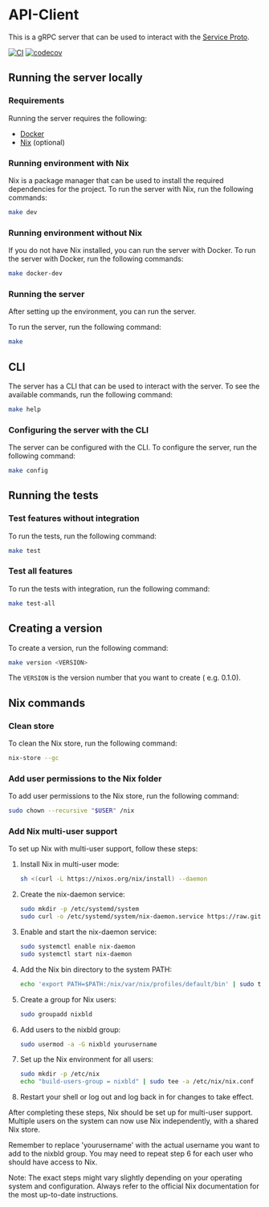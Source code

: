 # API-Client

This is a gRPC server that can be used to interact with the [Service Proto](https://github.com/Linzell/SRC-Proto).

[![CI](https://github.com/Linzell/API-Client/actions/workflows/CI.yml/badge.svg?branch=main)](https://github.com/Linzell/API-Client/actions/workflows/CI.yml)
[![codecov](https://codecov.io/gh/Linzell/API-Client/branch/main/graph/badge.svg?token=4TBIXUE2YV)](https://codecov.io/gh/Linzell/API-Client)

## Running the server locally

### Requirements

Running the server requires the following:

- [Docker](https://www.docker.com/)
- [Nix](https://nixos.org/download.html) (optional)

### Running environment with Nix

Nix is a package manager that can be used to install the required dependencies for the project. To run the server with Nix, run the following commands:

```bash
make dev
```

### Running environment without Nix

If you do not have Nix installed, you can run the server with Docker. To run the server with Docker, run the following commands:

```bash
make docker-dev
```

### Running the server

After setting up the environment, you can run the server.

To run the server, run the following command:

```bash
make
```

## CLI

The server has a CLI that can be used to interact with the server. To see the available commands, run the following command:

```bash
make help
```

### Configuring the server with the CLI

The server can be configured with the CLI. To configure the server, run the following command:

```bash
make config
```

## Running the tests

### Test features without integration

To run the tests, run the following command:

```bash
make test
```

### Test all features

To run the tests with integration, run the following command:

```bash
make test-all
```

## Creating a version

To create a version, run the following command:

```bash
make version <VERSION>
```

The `VERSION` is the version number that you want to create ( e.g. 0.1.0).

## Nix commands

### Clean store

To clean the Nix store, run the following command:

```bash
nix-store --gc
```

### Add user permissions to the Nix folder

To add user permissions to the Nix store, run the following command:

```bash
sudo chown --recursive "$USER" /nix
```

### Add Nix multi-user support

To set up Nix with multi-user support, follow these steps:

1. Install Nix in multi-user mode:

   ```bash
   sh <(curl -L https://nixos.org/nix/install) --daemon
   ```

2. Create the nix-daemon service:

   ```bash
   sudo mkdir -p /etc/systemd/system
   sudo curl -o /etc/systemd/system/nix-daemon.service https://raw.githubusercontent.com/NixOS/nix/master/etc/systemd/nix-daemon.service
   ```

3. Enable and start the nix-daemon service:

   ```bash
   sudo systemctl enable nix-daemon
   sudo systemctl start nix-daemon
   ```

4. Add the Nix bin directory to the system PATH:

   ```bash
   echo 'export PATH=$PATH:/nix/var/nix/profiles/default/bin' | sudo tee -a /etc/profile
   ```

5. Create a group for Nix users:

   ```bash
   sudo groupadd nixbld
   ```

6. Add users to the nixbld group:

   ```bash
   sudo usermod -a -G nixbld yourusername
   ```

7. Set up the Nix environment for all users:

   ```bash
   sudo mkdir -p /etc/nix
   echo "build-users-group = nixbld" | sudo tee -a /etc/nix/nix.conf
   ```

8. Restart your shell or log out and log back in for changes to take effect.

After completing these steps, Nix should be set up for multi-user support. Multiple users on the system can now use Nix independently, with a shared Nix store.

Remember to replace 'yourusername' with the actual username you want to add to the nixbld group. You may need to repeat step 6 for each user who should have access to Nix.

Note: The exact steps might vary slightly depending on your operating system and configuration. Always refer to the official Nix documentation for the most up-to-date instructions.
